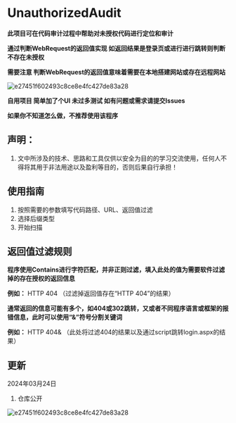 # UnauthorizedAudit
**此项目可在代码审计过程中帮助对未授权代码进行定位和审计**

**通过判断WebRequest的返回值实现 如返回结果是登录页或进行进行跳转则判断不存在未授权**

**需要注意 判断WebRequest的返回值意味着需要在本地搭建网站或存在远程网站**

![e27451f602493c8ce8e4fc427de83a28](https://github.com/Mangofang/UnauthorizedAudit/assets/38810849/89318a91-cc4e-4734-aa7d-8ae3deaa16b3)

**自用项目 简单加了个UI 未过多测试 如有问题或需求请提交Issues**

**如果你不知道怎么做，不推荐使用该程序**

## 声明：
1. 文中所涉及的技术、思路和工具仅供以安全为目的的学习交流使用，任何人不得将其用于非法用途以及盈利等目的，否则后果自行承担！

## 使用指南

1. 按照需要的参数填写代码路径、URL、返回值过滤
2. 选择后缀类型
3. 开始扫描

## 返回值过滤规则
**程序使用Contains进行字符匹配，并非正则过滤，填入此处的值为需要软件过滤掉的存在授权的返回信息**

**例如：** HTTP 404 （过滤掉返回值存在“HTTP 404”的结果）

**通常返回的信息可能有多个，如404或302跳转，又或者不同程序语言或框架的报错信息，此时可以使用“&”符号分割关键词**

**例如：** HTTP 404&<script>parent.location.href='/admin/login.aspx'</script> （此处将过滤404的结果以及通过script跳转login.aspx的结果）

## 更新
2024年03月24日
  1. 仓库公开
  
![e27451f602493c8ce8e4fc427de83a28](https://github.com/Mangofang/UnauthorizedAudit/assets/38810849/89318a91-cc4e-4734-aa7d-8ae3deaa16b3)
